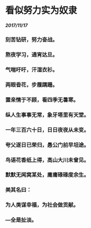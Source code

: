 # 看似努力实为奴隶
##### 2017/11/17
### 刻苦钻研，努力奋战。
### 熬夜学习，通宵达旦。
### 气喘吁吁，汗湿衣衫。
### 两眼昏花，步履蹒跚。
### 置亲情于不顾，看四季无暑寒。
### 纵人生事事无常，象牙塔里有天堂。
### 一年三百六十日，日日夜夜从未变。
### 夸父逐日已荣归，愚公门前早坦途。
### 鸟语花香纸上得，高山大川未曾见。
### 默默无闻窝某处，庸庸碌碌度余生。
### 美其名曰：
### 为人类谋幸福，为社会做贡献。
### —全是扯淡。
